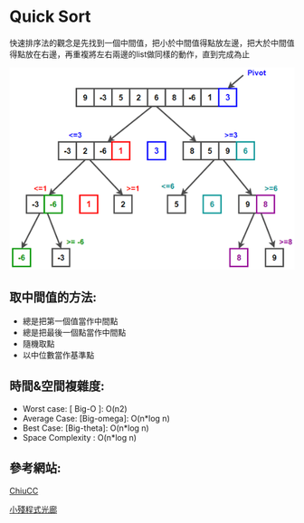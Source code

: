 # Quick Sort

快速排序法的觀念是先找到一個中間值，把小於中間值得點放左邊，把大於中間值得點放在右邊，再重複將左右兩邊的list做同樣的動作，直到完成為止

![](https://github.com/DarrenLUCreate/DarreNC/blob/master/Img/Quicksort.png)

## 取中間值的方法:
 * 總是把第一個值當作中間點
 * 總是把最後一個點當作中間點
 * 隨機取點
 * 以中位數當作基準點
 
## 時間&空間複雜度:
  * Worst case: [ Big-O ]: O(n2)
  * Average Case: [Big-omega]: O(n*log n)
  * Best Case: [Big-theta]: O(n*log n)
  * Space Complexity : O(n*log n)
## 參考網站:
[ChiuCC](http://alrightchiu.github.io/SecondRound/comparison-sort-quick-sortkuai-su-pai-xu-fa.html)

[小殘程式光廊](https://emn178.pixnet.net/blog/post/88613503-%E5%BF%AB%E9%80%9F%E6%8E%92%E5%BA%8F%E6%B3%95(quick-sort))
